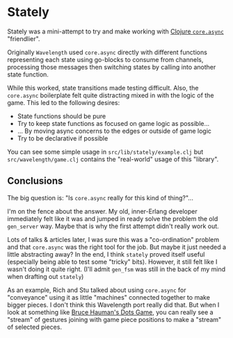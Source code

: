 # Stately

Stately was a mini-attempt to try and make working with [Clojure `core.async`](https://github.com/clojure/core.async)
"friendlier".

Originally `Wavelength` used `core.async` directly with different functions representing each state using 
go-blocks to consume from channels, processing those messages then switching states by calling into another state 
function.

While this worked, state transitions made testing difficult. Also, the `core.async` boilerplate
felt quite distracting mixed in with the logic of the game. This led to the following desires:
* State functions should be pure
* Try to keep state functions as focused on game logic as possible...
* ... By moving async concerns to the edges or outside of game logic
* Try to be declarative if possible

You can see some simple usage in `src/lib/stately/example.clj` but 
`src/wavelength/game.clj` contains the "real-world" usage of this "library".

## Conclusions

The big question is: "Is `core.async` really for this kind of thing?"...

I'm on the fence about the answer. My old, inner-Erlang developer immediately felt like it was and jumped
in ready solve the problem the old `gen_server` way. Maybe that is why the first attempt didn't
really work out.

Lots of talks & articles later, I was sure this was a "co-ordination" problem and that `core.async`
was the right tool for the job. But maybe it just needed a little abstracting away? 
In the end, I think `stately` proved itself useful (especially being able to test some "tricky" bits).
However, it still felt like I wasn't doing it quite right.
(I'll admit `gen_fsm` was still in the back of my mind when drafting out `stately`)

As an example, Rich and Stu talked about using `core.async` for "conveyance" using it as little
"machines" connected together to make bigger pieces. I don't think this Wavelength port really did that.
But when I look at something like [Bruce Hauman's Dots Game](https://rigsomelight.com/2013/08/12/clojurescript-core-async-dots-game.html),
you can really see a "stream" of gestures joining with game piece positions to make a "stream" of selected pieces.
